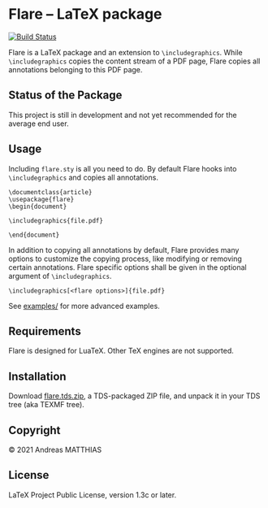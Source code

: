 # Flare – LaTeX package
[![Build Status](https://travis-ci.com/AndreasMatthias/Flare.svg?branch=main)](https://travis-ci.com/AndreasMatthias/Flare)

Flare is a LaTeX package and an extension to `\includegraphics`.
While `\includegraphics` copies the content stream of a PDF page,
Flare copies all annotations belonging to this PDF page.


## Status of the Package
This project is still in development and not yet recommended for the
average end user. 


## Usage
Including `flare.sty` is all you need to do. By default Flare hooks
into `\includegraphics` and copies all annotations. 

    \documentclass{article}
    \usepackage{flare}
    \begin{document}

    \includegraphics{file.pdf}

    \end{document}

In addition to copying all annotations by default, Flare provides many options
to customize the copying process, like modifying or removing certain annotations.
Flare specific options shall be given in the optional argument of
`\includegraphics`.

    \includegraphics[<flare options>]{file.pdf}

See [examples/](examples) for more advanced examples.


## Requirements
Flare is designed for LuaTeX. Other TeX engines are not supported.


## Installation
Download
[flare.tds.zip](https://github.com/AndreasMatthias/Flare/releases/latest/download/flare.tds.zip),
a TDS-packaged ZIP file, and unpack it in your TDS tree (aka TEXMF tree).


## Copyright
© 2021 Andreas MATTHIAS


## License
LaTeX Project Public License, version 1.3c or later.
